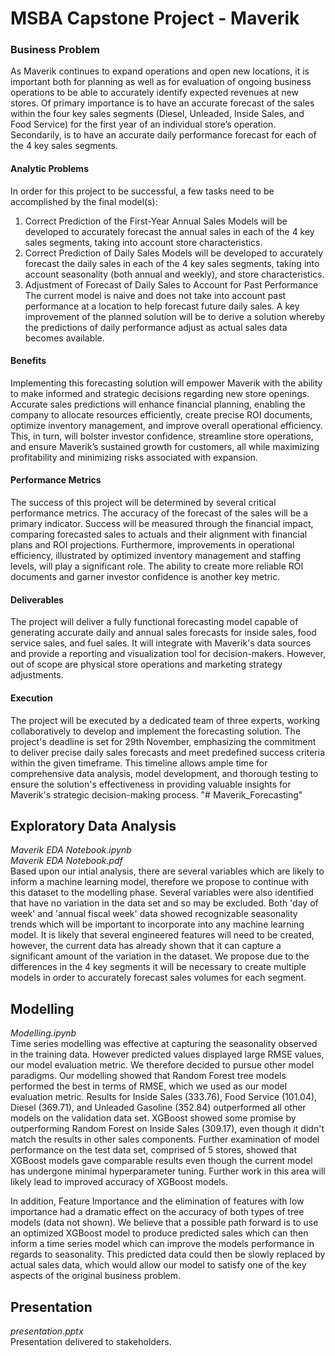 # MSBA Capstone Project - Maverik

### Business Problem

As Maverik continues to expand operations and open new locations, it is important both for planning as well as for evaluation of ongoing business operations to be able to accurately identify expected revenues at new stores. Of primary importance is to have an accurate forecast of the sales within the four key sales segments (Diesel, Unleaded, Inside Sales, and Food Service) for the first year of an individual store’s operation.  Secondarily, is to have an accurate daily performance forecast for each of the 4 key sales segments.

#### Analytic Problems
In order for this project to be successful, a few tasks need to be accomplished by the final model(s):
1.	Correct Prediction of the First-Year Annual Sales
Models will be developed to accurately forecast the annual sales in each of the 4 key sales segments, taking into account store characteristics.
2.	Correct Prediction of Daily Sales
Models will be developed to accurately forecast the daily sales in each of the 4 key sales segments, taking into account seasonality (both annual and weekly), and store characteristics.
3.	Adjustment of Forecast of Daily Sales to Account for Past Performance
The current model is naive and does not take into account past performance at a location to help forecast future daily sales.  A key improvement of the planned solution will be to derive a solution whereby the predictions of daily performance adjust as actual sales data becomes available.

#### Benefits
Implementing this forecasting solution will empower Maverik with the ability to make informed and strategic decisions regarding new store openings. Accurate sales predictions will enhance financial planning, enabling the company to allocate resources efficiently, create precise ROI documents, optimize inventory management, and improve overall operational efficiency. This, in turn, will bolster investor confidence, streamline store operations, and ensure Maverik’s sustained growth for customers, all while maximizing profitability and minimizing risks associated with expansion.

#### Performance Metrics
The success of this project will be determined by several critical performance metrics. The accuracy of the forecast of the sales will be a primary indicator. Success will be measured through the financial impact, comparing forecasted sales to actuals and their alignment with financial plans and ROI projections. Furthermore, improvements in operational efficiency, illustrated by optimized inventory management and staffing levels, will play a significant role. The ability to create more reliable ROI documents and garner investor confidence is another key metric.

#### Deliverables
The project will deliver a fully functional forecasting model capable of generating accurate daily and annual sales forecasts for inside sales, food service sales, and fuel sales. It will integrate with Maverik's data sources and provide a reporting and visualization tool for decision-makers. However, out of scope are physical store operations and marketing strategy adjustments.

#### Execution
The project will be executed by a dedicated team of three experts, working collaboratively to develop and implement the forecasting solution. The project's deadline is set for 29th November, emphasizing the commitment to deliver precise daily sales forecasts and meet predefined success criteria within the given timeframe. This timeline allows ample time for comprehensive data analysis, model development, and thorough testing to ensure the solution's effectiveness in providing valuable insights for Maverik's strategic decision-making process.
"# Maverik_Forecasting" 

## Exploratory Data Analysis
*Maverik EDA Notebook.ipynb*  
*Maverik EDA Notebook.pdf*  
Based upon our intial analysis, there are several variables which are likely to inform a machine learning model, therefore we propose to continue with this dataset to the modelling phase. Several variables were also identified that have no variation in the data set and so may be excluded. Both 'day of week' and 'annual fiscal week' data showed recognizable seasonality trends which will be important to incorporate into any machine learning model. It is likely that several engineered features will need to be created, however, the current data has already shown that it can capture a significant amount of the variation in the dataset. We propose due to the differences in the 4 key segments it will be necessary to create multiple models in order to accurately forecast sales volumes for each segment. 

## Modelling
*Modelling.ipynb*  
Time series modelling was effective at capturing the seasonality observed in the training data. However predicted values displayed large RMSE values, our model evaluation metric. We therefore decided to pursue other model paradigms. Our modelling showed that Random Forest tree models performed the best in terms of RMSE, which we used as our model evaluation metric. Results for Inside Sales (333.76), Food Service (101.04), Diesel (369.71), and Unleaded Gasoline (352.84) outperformed all other models on the validation data set. XGBoost showed some promise by outperforming Random Forest on Inside Sales (309.17), even though it didn't match the results in other sales components. Further examination of model performance on the test data set, comprised of 5 stores, showed that XGBoost models gave comparable results even though the current model has undergone minimal hyperparameter tuning. Further work in this area will likely lead to improved accuracy of XGBoost models.

In addition, Feature Importance and the elimination of features with low importance had a dramatic effect on the accuracy of both types of tree models (data not shown). We believe that a possible path forward is to use an optimized XGBoost model to produce predicted sales which can then inform a time series model which can improve the models performance in regards to seasonality. This predicted data could then be slowly replaced by actual sales data, which would allow our model to satisfy one of the key aspects of the original business problem.

## Presentation
*presentation.pptx*  
Presentation delivered to stakeholders.
